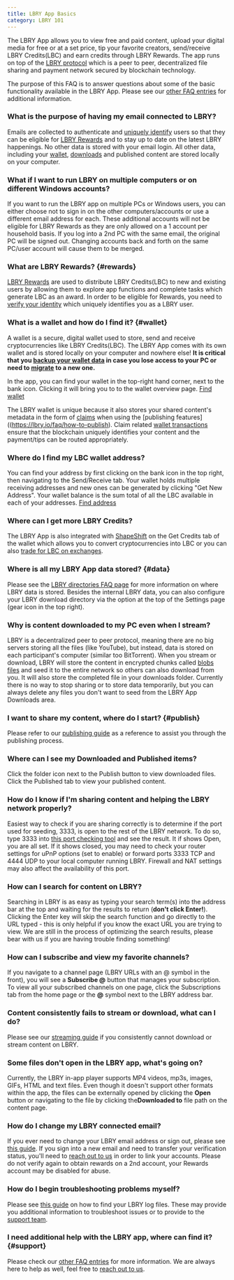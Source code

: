 ```yaml
---
title: LBRY App Basics
category: LBRY 101
---
```


The LBRY App allows you to view free and paid content, upload your digital media for free or at a set price, tip your favorite creators, send/receive LBRY Credits(LBC) and earn credits through LBRY Rewards. The app runs on top of the [LBRY protocol](https://lbry.io/faq/what-is-lbry) which is a peer to peer, decentralized file sharing and payment network secured by blockchain technology. 

The purpose of this FAQ is to answer questions about some of the basic functionality available in the LBRY App. Please see our [other FAQ entries](https://lbry.io/faq) for additional information.

### What is the purpose of having my email connected to LBRY?
Emails are collected to authenticate and [uniquely identify](https://lbry.io/faq/identity-requirements) users so that they can be eligible for [LBRY Rewards](#rewards) and to stay up to date on the latest LBRY happenings. No other data is stored with your email login. All other data, including your [wallet](#wallet), [downloads](#data) and published content are stored locally on your computer. 

### What if I want to run LBRY on multiple computers or on different Windows accounts?
If you want to run the LBRY app on multiple PCs or Windows users, you can either choose not to sign in on the other computers/accounts or use a different email address for each. These additional accounts will not be eligible for LBRY Rewards as they are only allowed on a 1 account per household basis. If you log into a 2nd PC with the same email, the original PC will be signed out. Changing accounts back and forth on the same PC/user account will cause them to be merged.  

### What are LBRY Rewards? {#rewards}
[LBRY Rewards](https://lbry.io/faq/rewards) are used to distribute LBRY Credits(LBC) to new and existing users by allowing them to explore app functions and complete tasks which generate LBC as an award. In order to be eligible for Rewards, you need to [verify your identity](https://lbry.io/faq/identity-requirements) which uniquely identifies you as a LBRY user.

### What is a wallet and how do I find it? {#wallet}
A wallet is a secure, digital wallet used to store, send and receive cryptocurrencies like LBRY Credits(LBC). The LBRY App comes with its own wallet and is stored locally on your computer and nowhere else! **It is critical that you [backup your wallet data](https://lbry.io/faq/backup) in case you lose access to your PC or need to [migrate](https://lbry.io/faq/backup-data) to a new one.**

In the app, you can find your wallet in the top-right hand corner, next to the bank icon. Clicking it will bring you to to the wallet overview page. 
[Find wallet](https://spee.ch/6f82ff233910eebeb0f32f69710bd98c6a6bcb2a/walletaccess.png)

The LBRY wallet is unique because it also stores your shared content's metadata in the form of [claims](https://lbry.io/faq/naming) when using the [publishing features]((https://lbry.io/faq/how-to-publish). Claim related [wallet transactions](https://lbry.io/faq/transaction-types) ensure that the blockchain uniquely identifies your content and the payment/tips can be routed appropriately. 

### Where do I find my LBC wallet address?
You can find your address by first clicking on the bank icon in the top right, then navigating to the Send/Receive tab. Your wallet holds multiple receiving addresses and new ones can be generated by clicking "Get New Address". Your wallet balance is the sum total of all the LBC available in each of your addresses. 
[Find address](https://spee.ch/6fff389043fadcf16ade8b0b8f6125834652e1c2/walletaddress.png)

### Where can I get more LBRY Credits?
The LBRY App is also integrated with [ShapeShift](https://lbry.io/faq/shapeshift) on the Get Credits tab of the wallet which allows you to convert cryptocurrencies into LBC or you can also [trade for LBC on exchanges](https://lbry.io/faq/exchanges).

### Where is all my LBRY App data stored? {#data}
Please see the [LBRY directories FAQ page](https://lbry.io/faq/lbry-directories) for more information on where LBRY data is stored. Besides the internal LBRY data, you can also configure your LBRY download directory via the option at the top of the Settings page (gear icon in the top right). 

### Why is content downloaded to my PC even when I stream?
LBRY is a decentralized peer to peer protocol, meaning there are no big servers storing all the files (like YouTube), but instead, data is stored on each participant's computer (similar too BitTorrent). When you stream or download, LBRY will store the content in encrypted chunks called [blobs files](https://lbry.io/faq/lbry-directories) and seed it to  the entire network so others can also download from you. It will also store the completed file in your downloads folder. Currently there is no way to stop sharing or to store data temporarily, but you can always delete any files you don't want to seed from the LBRY App Downloads area. 

### I want to share my content, where do I start? {#publish}
Please refer to our [publishing guide](https://lbry.io/faq/how-to-publish) as a reference to assist you through the publishing process. 

### Where can I see my Downloaded and Published items?
Click the folder icon next to the Publish button to view downloaded files. Click the Published tab to view your published content. 

### How do I know if I'm sharing content and helping the LBRY network properly?
Easiest way to check if you are sharing correctly is to determine if the port used for seeding, 3333, is open to the rest of the LBRY network. To do so, type 3333 into [this port checking tool](http://www.canyouseeme.org) and see the result. It if shows Open, you are all set. If it shows closed, you may need to check your router settings for uPnP options (set to enable) or forward ports 3333 TCP and 4444 UDP to your local computer running LBRY. Firewall and NAT settings may also affect the availability of this port. 

### How can I search for content on LBRY?
Searching in LBRY is as easy as typing your search term(s) into the address bar at the top and waiting for the results to return (**don't click Enter!**). Clicking the Enter key will skip the search function and go directly to the URL typed - this is only helpful if you know the exact URL you are trying to view. We are still in the process of optimizing the search results, please bear with us if you are having trouble finding something! 

### How can I subscribe and view my favorite channels?
If you navigate to a channel page (LBRY URLs with an @ symbol in the front), you will see a **Subscribe @** button that manages your subscription. To view all your subscribed channels on one page, click the Subscriptions tab from the home page or the **@** symbol next to the LBRY address bar. 

### Content consistently fails to stream or download, what can I do?
Please see our [streaming guide](https://lbry.io/faq/unable-to-stream) if you consistently cannot download or stream content on LBRY.

### Some files don't open in the LBRY app, what's going on?
Currently, the LBRY in-app player supports MP4 videos, mp3s, images, GIFs, HTML and text files. Even though it doesn't support other formats within the app, the files can be externally opened by clicking the **Open** button or navigating to the file by clicking the**Downloaded to** file path on the content page. 

### How do I change my LBRY connected email?
If you ever need to change your LBRY email address or sign out, please see [this guide](https://lbry.io/faq/how-to-change-email). If you sign into a new email and need to transfer your verification status, you'll need to [reach out to us](mailto:help@lbryio) in order to link your accounts. Please do not verify again to obtain rewards on a 2nd account, your Rewards account may be disabled for abuse. 

### How do I begin troubleshooting problems myself?
Please see [this guide](https://lbry.io/faq/how-to-find-lbry-log-file) on how to find your LBRY log files. These may provide you additional information to troubleshoot issues or to provide to the [support team](https://lbry.io/faq/support). 

### I need additional help with the LBRY app, where can find it? {#support}
Please check our [other FAQ entries](https://lbry.io/faq) for more information. We are always here to help as well, feel free to [reach out to us](https://lbry.io/faq/support).
